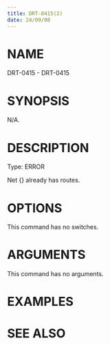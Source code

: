 ```yaml
---
title: DRT-0415(2)
date: 24/09/08
---
```


# NAME

DRT-0415 - DRT-0415

# SYNOPSIS

N/A.

# DESCRIPTION

Type: ERROR

Net {} already has routes.

# OPTIONS

This command has no switches.

# ARGUMENTS

This command has no arguments.

# EXAMPLES

# SEE ALSO
